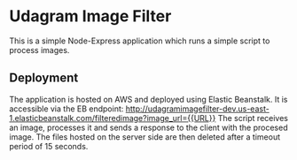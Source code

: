 # Udagram Image Filter

This is a simple Node-Express application which runs a simple script to process images.

## Deployment
The application is hosted on AWS and deployed using Elastic Beanstalk.
It is accessible via the EB endpoint: http://udagramimagefilter-dev.us-east-1.elasticbeanstalk.com/filteredimage?image_url={{URL}}
The script receives an image, processes it and sends a response to the client with the procesed image. The files hosted on the server side are then deleted after a timeout period of 15 seconds.


